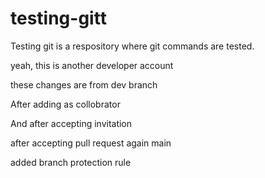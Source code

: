 # testing-gitt

Testing git is a respository where git commands are tested.




yeah, this is another developer account




these changes are from dev branch




After adding as collobrator


And after accepting invitation

after accepting pull request again main


added branch protection rule
